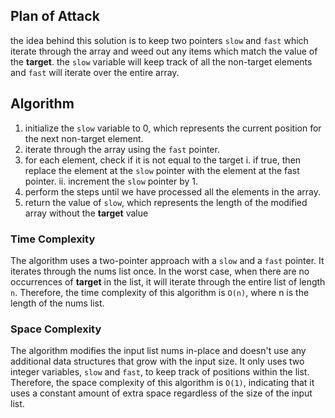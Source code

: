 ## Plan of Attack

the idea behind this solution is to keep two pointers `slow` and `fast` which iterate through the array and weed out any items which match the value of the **target**. the `slow` variable will keep track of all the non-target elements and `fast` will iterate over the entire array.

## Algorithm

1. initialize the `slow` variable to 0, which represents the current position for the next non-target element.
2. iterate through the array using the `fast` pointer.
3. for each element, check if it is not equal to the target
   i. if true, then replace the element at the `slow` pointer with the element at the fast pointer.
   ii. increment the `slow` pointer by 1.
4. perform the steps until we have processed all the elements in the array.
5. return the value of `slow`, which represents the length of the modified array without the **target** value

### Time Complexity

The algorithm uses a two-pointer approach with a `slow` and a `fast` pointer. It iterates through the nums list once. In the worst case, when there are no occurrences of **target** in the list, it will iterate through the entire list of length `n`. Therefore, the time complexity of this algorithm is `O(n)`, where n is the length of the nums list.

### Space Complexity

The algorithm modifies the input list nums in-place and doesn't use any additional data structures that grow with the input size. It only uses two integer variables, `slow` and `fast`, to keep track of positions within the list. Therefore, the space complexity of this algorithm is `O(1)`, indicating that it uses a constant amount of extra space regardless of the size of the input list.

